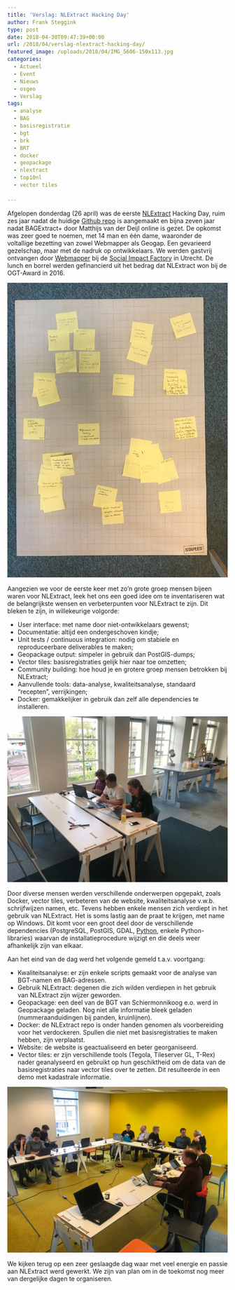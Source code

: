 ```yaml
---
title: 'Verslag: NLExtract Hacking Day'
author: Frank Steggink
type: post
date: 2018-04-30T09:47:39+00:00
url: /2018/04/verslag-nlextract-hacking-day/
featured_image: /uploads/2018/04/IMG_5606-150x113.jpg
categories:
  - Actueel
  - Event
  - Nieuws
  - osgeo
  - Verslag
tags:
  - analyse
  - BAG
  - basisregistratie
  - bgt
  - brk
  - BRT
  - docker
  - geopackage
  - nlextract
  - top10nl
  - vector tiles

---
```

Afgelopen donderdag (26 april) was de eerste [NLExtract][1] Hacking Day, ruim zes jaar nadat de huidige [Github repo][2] is aangemaakt en bijna zeven jaar nadat BAGExtract+ door Matthijs van der Deijl online is gezet. De opkomst was zeer goed te noemen, met 14 man en één dame, waaronder de voltallige bezetting van zowel Webmapper als Geogap. Een gevarieerd gezelschap, maar met de nadruk op ontwikkelaars. We werden gastvrij ontvangen door [Webmapper][3] bij de [Social Impact Factory][4] in Utrecht. De lunch en borrel werden gefinancierd uit het bedrag dat NLExtract won bij de OGT-Award in 2016.

![ Verbeterpunten en wensen ](/uploads/2018/04/IMG_5607.jpg)

<!--
{{< a-img data-src="/uploads/2018/04/IMG_5607.jpg" data-caption="Verbeterpunten en wensen">}}

<div id="attachment_1943" style="width: 235px" class="wp-caption alignnone">
  <img aria-describedby="caption-attachment-1943" loading="lazy" class="wp-image-1943 size-medium" src="/uploads/2018/04/IMG_5607-225x300.jpg" alt="Verbeterpunten en wensen NLExtract" width="225" height="300" srcset="/uploads/2018/04/IMG_5607-225x300.jpg 225w, /uploads/2018/04/IMG_5607-768x1024.jpg 768w, /uploads/2018/04/IMG_5607-113x150.jpg 113w, /uploads/2018/04/IMG_5607.jpg 1512w" sizes="(max-width: 225px) 100vw, 225px" />
  
  <p id="caption-attachment-1943" class="wp-caption-text">
    Verbeterpunten en wensen
  </p>
</div>
-->

Aangezien we voor de eerste keer met zo&#8217;n grote groep mensen bijeen waren voor NLExtract, leek het ons een goed idee om te inventariseren wat de belangrijkste wensen en verbeterpunten voor NLExtract te zijn. Dit bleken te zijn, in willekeurige volgorde:

  * User interface: met name door niet-ontwikkelaars gewenst;
  * Documentatie: altijd een ondergeschoven kindje;
  * Unit tests / continuous integration: nodig om stabiele en reproduceerbare deliverables te maken;
  * Geopackage output: simpeler in gebruik dan PostGIS-dumps;
  * Vector tiles: basisregistraties gelijk hier naar toe omzetten;
  * Community building: hoe houd je en grotere groep mensen betrokken bij NLExtract;
  * Aanvullende tools: data-analyse, kwaliteitsanalyse, standaard &#8220;recepten&#8221;, verrijkingen;
  * Docker: gemakkelijker in gebruik dan zelf alle dependencies te installeren.

![ Het vector tiles team ](/uploads/2018/04/IMG_5611.jpg)

<!--
{{< a-img data-src="/uploads/2018/04/IMG_5611.jpg" data-caption="Het vector tiles team">}}

<div id="attachment_1946" style="width: 310px" class="wp-caption alignnone">
  <img aria-describedby="caption-attachment-1946" loading="lazy" class="wp-image-1946 size-medium" src="/uploads/2018/04/IMG_5611-300x225.jpg" alt="Het vector tiles team" width="300" height="225" srcset="/uploads/2018/04/IMG_5611-300x225.jpg 300w, /uploads/2018/04/IMG_5611-768x576.jpg 768w, /uploads/2018/04/IMG_5611-1024x768.jpg 1024w, /uploads/2018/04/IMG_5611-150x113.jpg 150w, /uploads/2018/04/IMG_5611.jpg 2016w" sizes="(max-width: 300px) 100vw, 300px" />
  
  <p id="caption-attachment-1946" class="wp-caption-text">
    Het vector tiles team
  </p>
</div>
-->

Door diverse mensen werden verschillende onderwerpen opgepakt, zoals Docker, vector tiles, verbeteren van de website, kwaliteitsanalyse v.w.b. schrijfwijzen namen, etc. Tevens hebben enkele mensen zich verdiept in het gebruik van NLExtract. Het is soms lastig aan de praat te krijgen, met name op Windows. Dit komt voor een groot deel door de verschillende dependencies (PostgreSQL, PostGIS, GDAL, [Python][5], enkele Python-libraries) waarvan de installatieprocedure wijzigt en die deels weer afhankelijk zijn van elkaar.

Aan het eind van de dag werd het volgende gemeld t.a.v. voortgang:

  * Kwaliteitsanalyse: er zijn enkele scripts gemaakt voor de analyse van BGT-namen en BAG-adressen.
  * Gebruik NLExtract: degenen die zich wilden verdiepen in het gebruik van NLExtract zijn wijzer geworden.
  * Geopackage: een deel van de BGT van Schiermonnikoog e.o. werd in Geopackage geladen. Nog niet alle informatie bleek geladen (nummeraanduidingen bij panden, kruinlijnen).
  * Docker: de NLExtract repo is onder handen genomen als voorbereiding voor het verdockeren. Spullen die niet met basisregistraties te maken hebben, zijn verplaatst.
  * Website: de website is geactualiseerd en beter georganiseerd.
  * Vector tiles: er zijn verschillende tools (Tegola, Tileserver GL, T-Rex) nader geanalyseerd en gebruikt op hun geschiktheid om de data van de basisregistraties naar vector tiles over te zetten. Dit resulteerde in een demo met kadastrale informatie.

![ Hard werken aan NLExtract ](/uploads/2018/04/IMG_5606.jpg)

<!--
{{< a-img data-src="/uploads/2018/04/IMG_5606.jpg" data-caption="Hard werken aan NLExtract">}}

<div id="attachment_1942" style="width: 310px" class="wp-caption alignnone">
  <img aria-describedby="caption-attachment-1942" loading="lazy" class="size-medium wp-image-1942" src="/uploads/2018/04/IMG_5606-300x225.jpg" alt="Hard werken aan NLExtract" width="300" height="225" srcset="/uploads/2018/04/IMG_5606-300x225.jpg 300w, /uploads/2018/04/IMG_5606-768x576.jpg 768w, /uploads/2018/04/IMG_5606-1024x768.jpg 1024w, /uploads/2018/04/IMG_5606-150x113.jpg 150w, /uploads/2018/04/IMG_5606.jpg 2016w" sizes="(max-width: 300px) 100vw, 300px" />
  
  <p id="caption-attachment-1942" class="wp-caption-text">
    Hard werken aan NLExtract
  </p>
</div>
-->

We kijken terug op een zeer geslaagde dag waar met veel energie en passie aan NLExtract werd gewerkt. We zijn van plan om in de toekomst nog meer van dergelijke dagen te organiseren.

 [1]: http://www.nlextract.nl/
 [2]: https://github.com/nlextract/NLExtract
 [3]: http://www.webmapper.net/
 [4]: https://sifutrecht.nl/
 [5]: https://xkcd.com/1987/